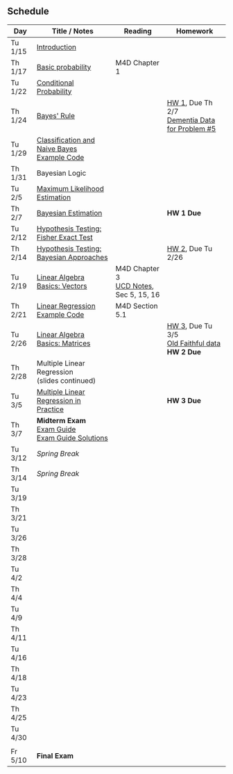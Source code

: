 ## Schedule

| Day     | Title / Notes                                                      | Reading       | Homework                              |
|---------|--------------------------------------------------------------------|---------------|---------------------------------------|
| Tu 1/15 | [Introduction](lectures/L01-Introduction.pdf)                      |               |                                       |
| Th 1/17 | [Basic probability](lectures/L02-ProbabilityBasics.pdf)            | M4D Chapter 1 |                                       |
| Tu 1/22 | [Conditional Probability](lectures/L03-ConditionalProbability.pdf) |               |                                       |
| Th 1/24 | [Bayes' Rule](lectures/L04-BayesRule.pdf)                          |               | [HW 1](homeworks/hw1.pdf), Due Th 2/7 <br> [Dementia Data for Problem #5](homeworks/OASIS-hippocampus.csv) |
| Tu 1/29 | [Classification and Naive Bayes](lectures/L05-NaiveBayes.pdf) <br> [Example Code](examples/SimpleDataPlots.ipynb)     |        |       |
| Th 1/31 | Bayesian Logic              |         |          |
| Tu 2/5  | [Maximum Likelihood Estimation](lectures/L06-MaximumLikelihoodEstimation.html) |         |          |
| Th 2/7  | [Bayesian Estimation](lectures/L07-BayesianEstimation.pdf)        |   | **HW 1 Due**  |
| Tu 2/12 | [Hypothesis Testing: Fisher Exact Test](lectures/L08-HypothesisTesting-FisherTest.pdf) |         |          |
| Th 2/14 | [Hypothesis Testing: Bayesian Approaches](lectures/L09-BayesianHypothesisTests.html) |         | [HW 2](homeworks/hw2.pdf), Due Tu 2/26         |
| Tu 2/19 | [Linear Algebra Basics: Vectors](lectures/L10-Vectors.pdf)              | M4D Chapter 3<br>[UCD Notes](https://www.math.ucdavis.edu/~linear/linear.pdf), Sec 5, 15, 16        |          |
| Th 2/21 | [Linear Regression](lectures/L11-LinearRegression.pdf)<br> [Example Code](examples/LinearRegression.ipynb)  | M4D Section 5.1 |          |
| Tu 2/26 | [Linear Algebra Basics: Matrices](lectures/L12-Matrices.pdf)              |         | [HW 3](homeworks/hw3.pdf), Due Tu 3/5<br>[Old Faithful data](homeworks/faithful.csv)<br>**HW 2 Due**         |
| Th 2/28 | Multiple Linear Regression<br>(slides continued)  |         |          |
| Tu 3/5  | [Multiple Linear Regression in Practice](MultipleLinearRegression.ipynb)  |         |  **HW 3 Due**   |
| Th 3/7  | **Midterm Exam**<br>[Exam Guide](MidtermGuide.pdf)<br>[Exam Guide Solutions](MidtermGuideSolutions.pdf)    |         |          |
| Tu 3/12 | *Spring Break*                        |         |          |
| Th 3/14 | *Spring Break*                        |         |          |
| Tu 3/19 |               |         |          |
| Th 3/21 |               |         |          |
| Tu 3/26 |               |         |          |
| Th 3/28 |               |         |          |
| Tu 4/2  |               |         |          |
| Th 4/4  |               |         |          |
| Tu 4/9  |               |         |          |
| Th 4/11 |               |         |          |
| Tu 4/16 |               |         |          |
| Th 4/18 |               |         |          |
| Tu 4/23 |               |         |          |
| Th 4/25 |               |         |          |
| Tu 4/30 |               |         |          |
|         |               |         |          |
| Fr 5/10 | **Final Exam**                        |         |          |
